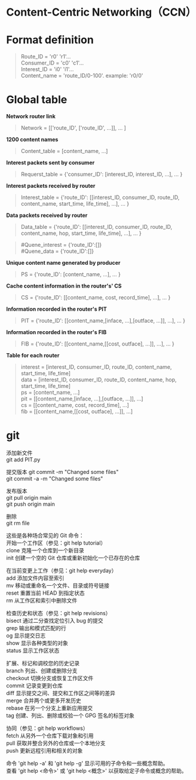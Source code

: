 # Content-Centric Networking（CCN）

# Format definition  
>Route_ID = 'r0' 'r1'...  
Consumer_ID =  'c0' 'c1'...  
Interest_ID =  'i0' 'i1'...  
Content_name = 'route_ID/0-100'.  example: 'r0/0'

# Global table
**Network router link**  
>Network = [['route_ID', ['route_ID', ...]],
           ...
           ]

**1200 content names**  
>Content_table = [content_name, ...]

**Interest packets sent by consumer**  
>Requerst_table = {'consumer_ID': [interest_ID, interest_ID, ...],
                  ...
                 }

**Interest packets received by router**  
>Interest_table = {'route_ID': [[interest_ID, consumer_ID, route_ID, content_name, start_time, life_time], ...],
                  ...
                 }

**Data packets received by router**  
>Data_table = {'route_ID': [[interest_ID, consumer_ID, route_ID, content_name, hop, start_time, life_time], ...],
              ...
             }

>#Quene_interest = {'route_ID':[]}  
>#Quene_data = {'route_ID':[]}

**Unique content name generated by producer**  
>PS = {'route_ID': [content_name, ...],
      ...
     }

**Cache content information in the router's' CS**
>CS = {'route_ID': [[content_name, cost, record_time], ...],
      ...
     }

**Information recorded in the router's PIT** 
>PIT = {'route_ID': [[content_name,[inface, ...],[outface, ...]], ...],
       ...
      }

**Information recorded in the router's FIB**
>FIB = {'route_ID': [[content_name,[[cost, outface], ...]], ...],
       ...
      }
      
**Table for each router**  
>interest = [interest_ID, consumer_ID, route_ID, content_name, start_time, life_time]  
data = [interest_ID, consumer_ID, route_ID, content_name, hop, start_time, life_time]  
ps = [content_name, ...]  
pit = [[content_name,[inface, ...],[outface, ...]], ...]        
cs = [[content_name, cost, record_time], ...]        
fib = [[content_name,[[cost, outface], ...]], ...]  


# git
添加新文件  
git add PIT.py  

提交版本
git commit -m "Changed some files"   
git commit -a -m "Changed some files"  

发布版本  
git pull origin main  
git push origin main  
  

删除  
git rm file  


这些是各种场合常见的 Git 命令：  
开始一个工作区（参见：git help tutorial）  
  clone      克隆一个仓库到一个新目录  
  init      创建一个空的 Git 仓库或重新初始化一个已存在的仓库

在当前变更上工作（参见：git help everyday）  
  add        添加文件内容至索引  
  mv        移动或重命名一个文件、目录或符号链接  
  reset      重置当前 HEAD 到指定状态  
  rm        从工作区和索引中删除文件  
  
检查历史和状态（参见：git help revisions）  
  bisect    通过二分查找定位引入 bug 的提交  
  grep      输出和模式匹配的行  
  og        显示提交日志  
  show      显示各种类型的对象  
  status    显示工作区状态  
  
扩展、标记和调校您的历史记录  
  branch    列出、创建或删除分支  
  checkout  切换分支或恢复工作区文件  
  commit    记录变更到仓库  
  diff      显示提交之间、提交和工作区之间等的差异  
  merge      合并两个或更多开发历史  
  rebase    在另一个分支上重新应用提交  
  tag        创建、列出、删除或校验一个 GPG 签名的标签对象  
  
协同（参见：git help workflows）  
  fetch      从另外一个仓库下载对象和引用  
  pull      获取并整合另外的仓库或一个本地分支  
  push      更新远程引用和相关的对象  
  
命令 'git help -a' 和 'git help -g' 显示可用的子命令和一些概念帮助。  
查看 'git help <命令>' 或 'git help <概念>' 以获取给定子命令或概念的帮助。  
